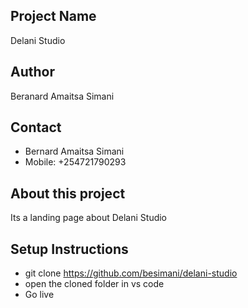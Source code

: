 ## Project Name
Delani Studio

## Author
Beranard Amaitsa Simani

## Contact
- Bernard Amaitsa Simani
- Mobile: +254721790293

## About this project 
Its a landing page about Delani Studio

## Setup Instructions
- git clone https://github.com/besimani/delani-studio
- open the cloned folder in vs code
- Go live
